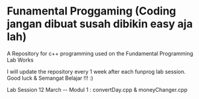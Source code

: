 # Funamental Proggaming (Coding jangan dibuat susah dibikin easy aja lah)
A Repository for c++ programming used on the Fundamental Programming Lab Works 

I will update the repository every 1 week after each funprog lab session. Good luck & Semangat Belajar !!! :)

Lab Session 12 March -- Modul 1 : convertDay.cpp & moneyChanger.cpp
